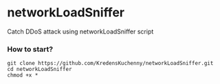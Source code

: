 # networkLoadSniffer
Catch DDoS ​​attack using networkLoadSniffer script


### How to start?

```
git clone https://github.com/KredensKuchenny/networkLoadSniffer.git
cd networkLoadSniffer
chmod +x *
```
